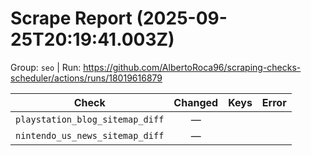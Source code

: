 # Scrape Report (2025-09-25T20:19:41.003Z)

Group: `seo`  |  Run: https://github.com/AlbertoRoca96/scraping-checks-scheduler/actions/runs/18019616879

| Check | Changed | Keys | Error |
|---|:---:|:--|:--|
| `playstation_blog_sitemap_diff` | — |  |  |
| `nintendo_us_news_sitemap_diff` | — |  |  |
